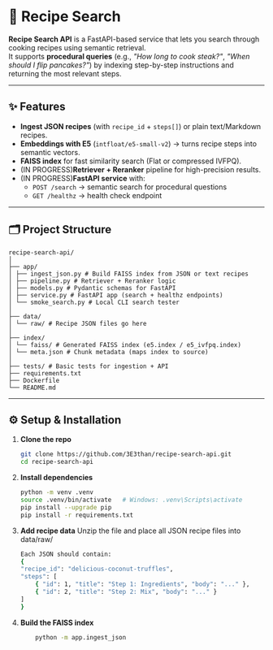 # 🍳 Recipe Search

**Recipe Search API** is a FastAPI-based service that lets you search through cooking recipes using semantic retrieval.  
It supports **procedural queries** (e.g., *"How long to cook steak?"*, *"When should I flip pancakes?"*) by indexing step-by-step instructions and returning the most relevant steps.

---

## ✨ Features
- **Ingest JSON recipes** (with `recipe_id` + `steps[]`) or plain text/Markdown recipes.
- **Embeddings with E5** (`intfloat/e5-small-v2`) → turns recipe steps into semantic vectors.
- **FAISS index** for fast similarity search (Flat or compressed IVFPQ).
- (IN PROGRESS)**Retriever + Reranker** pipeline for high-precision results.
- (IN PROGRESS)**FastAPI service** with:
  - `POST /search` → semantic search for procedural questions
  - `GET /healthz` → health check endpoint

---

## 🗂 Project Structure

```text
recipe-search-api/
│
├── app/
│ ├── ingest_json.py # Build FAISS index from JSON or text recipes
│ ├── pipeline.py # Retriever + Reranker logic
│ ├── models.py # Pydantic schemas for FastAPI
│ ├── service.py # FastAPI app (search + healthz endpoints)
│ └── smoke_search.py # Local CLI search tester
│
├── data/
│ └── raw/ # Recipe JSON files go here
│
├── index/
│ └── faiss/ # Generated FAISS index (e5.index / e5_ivfpq.index)
│ └── meta.json # Chunk metadata (maps index to source)
│
├── tests/ # Basic tests for ingestion + API
├── requirements.txt
├── Dockerfile
└── README.md
```

---

## ⚙️ Setup & Installation

1. **Clone the repo**
   ```bash
   git clone https://github.com/3E3than/recipe-search-api.git
   cd recipe-search-api
   ```

2. **Install dependencies**
    ```bash
    python -m venv .venv
    source .venv/bin/activate   # Windows: .venv\Scripts\activate
    pip install --upgrade pip
    pip install -r requirements.txt
    ```
3. **Add recipe data**
    Unzip the file and place all JSON recipe files into data/raw/
    ```bash
    Each JSON should contain:
    {
    "recipe_id": "delicious-coconut-truffles",
    "steps": [
        { "id": 1, "title": "Step 1: Ingredients", "body": "..." },
        { "id": 2, "title": "Step 2: Mix", "body": "..." }
    ]
    }
    ```
4. **Build the FAISS index**
    ```bash
        python -m app.ingest_json
    ```